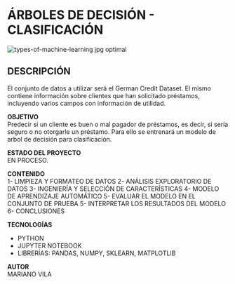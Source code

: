 # ÁRBOLES DE DECISIÓN - CLASIFICACIÓN  

![types-of-machine-learning jpg optimal](https://user-images.githubusercontent.com/106885815/235266418-56f94b3a-41f4-4124-b059-7097b8cb0e6e.jpg)

## DESCRIPCIÓN      
El conjunto de datos a utilizar será el German Credit Dataset. El mismo contiene información sobre clientes que han solicitado préstamos, incluyendo varios campos con información de utilidad.    

**OBJETIVO**    
Predecir si un cliente es buen o mal pagador de préstamos, es decir, si sería seguro o no otorgarle un préstamo. Para ello se entrenará un modelo de arbol de decisión para clasificación.          

**ESTADO DEL PROYECTO**      
EN PROCESO.    

**CONTENIDO**    
1- LIMPIEZA Y FORMATEO DE DATOS
2- ANÁLISIS EXPLORATORIO DE DATOS
3- INGENIERÍA Y SELECCIÓN DE CARACTERÍSTICAS
4- MODELO DE APRENDIZAJE AUTOMÁTICO 5- EVALUAR EL MODELO EN EL CONJUNTO DE PRUEBA
5- INTERPRETAR LOS RESULTADOS DEL MODELO
6- CONCLUSIONES    
    
**TECNOLOGÍAS**  
* PYTHON  
* JUPYTER NOTEBOOK  
* LIBRERÍAS: PANDAS, NUMPY, SKLEARN, MATPLOTLIB   

**AUTOR**  
MARIANO VILA
